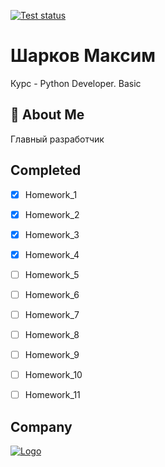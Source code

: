 [![Test status](https://github.com/MaksSharkov/otus-pybasic/actions/workflows/run_tests.yml/badge.svg?branch=master)](https://github.com/MaksSharkov/otus-pybasic/actions/workflows/run_tests.yml)
# Шарков Максим
Курс - Python Developer. Basic


## 🚀 About Me
Главный разработчик


## Completed
- [x]  Homework_1
- [x]  Homework_2
- [x]  Homework_3
- [x]  Homework_4
- [ ]  Homework_5
- [ ]  Homework_6
- [ ]  Homework_7
- [ ]  Homework_8
- [ ]  Homework_9
- [ ]  Homework_10
- [ ]  Homework_11


## Company
[![Logo](https://259506.selcdn.ru/sites-static/site7194/fb89a9e6-0740-4f15-84c5-91ecb61e1a15/fb89a9e6-0740-4f15-84c5-91ecb61e1a15-711299.png)](https://nobilis.team/)

